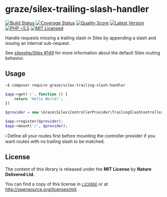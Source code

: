 # graze/silex-trailing-slash-handler

[![Build Status][ico-build]][travis]
[![Coverage Status][ico-coverage]][coverage]
[![Quality Score][ico-quality]][quality] 
[![Latest Version][ico-package]][package]
[![PHP ~5.5][ico-engine]][lang]
[![MIT Licensed][ico-license]][license]

Handle requests missing a trailing slash in Silex by
appending a slash and issuing an internal sub-request.

See [silexphp/Silex #149](https://github.com/silexphp/Silex/issues/149) for more
information about the default Silex routing behavior.

<!-- Links -->
[travis]: https://travis-ci.org/graze/silex-trailing-slash-handler
[lang]: https://secure.php.net
[package]: https://packagist.org/packages/graze/silex-trailing-slash-handler
[license]: https://github.com/graze/silex-trailing-slash-handler/blob/master/LICENSE
[coverage]: https://scrutinizer-ci.com/g/graze/silex-trailing-slash-handler/code-structure
[quality]: https://scrutinizer-ci.com/g/graze/silex-trailing-slash-handler

<!-- Images -->
[ico-license]: https://img.shields.io/packagist/l/graze/silex-trailing-slash-handler.svg
[ico-package]: https://img.shields.io/packagist/v/graze/silex-trailing-slash-handler.svg
[ico-build]: https://img.shields.io/travis/graze/silex-trailing-slash-handler/master.svg
[ico-engine]: https://img.shields.io/badge/php-%3E%3D5.6-8892BF.svg
[ico-coverage]: https://img.shields.io/scrutinizer/coverage/g/graze/silex-trailing-slash-handler.svg?style=flat-square
[ico-quality]: https://img.shields.io/scrutinizer/g/graze/silex-trailing-slash-handler.svg?style=flat-square

## Usage

```bash
~$ composer require graze/silex-trailing-slash-handler
```

```php
$app->get('/', function () {
    return 'Hello World!';
})

$provider = new \Graze\Silex\ControllerProvider\TrailingSlashControllerProvider();

$app->register($provider);
$app->mount('/', $provider);
```

:information_source: Define all your routes first before mounting the controller
provider if you want routes with no trailing slash to be matched.

## License

The content of this library is released under the **MIT License** by **Nature Delivered Ltd.**

You can find a copy of this license in [`LICENSE`][license] or at http://opensource.org/licenses/mit.
